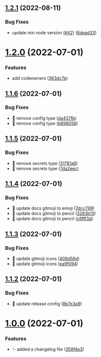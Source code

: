 ## [1.2.1](https://github.com/fairdataihub/config/compare/v1.2.0...v1.2.1) (2022-08-11)


### Bug Fixes

* update min node version ([#42](https://github.com/fairdataihub/config/issues/42)) ([6dead33](https://github.com/fairdataihub/config/commit/6dead33638116e64b6f100f3b1270b29fb760a59))

# [1.2.0](https://github.com/fairdataihub/config/compare/v1.1.6...v1.2.0) (2022-07-01)

### Features

- add codeowners ([363dc7e](https://github.com/fairdataihub/config/commit/363dc7ec73c0d26b1a56a61faeb654921c9cdd19))

## [1.1.6](https://github.com/fairdataihub/config/compare/v1.1.5...v1.1.6) (2022-07-01)

### Bug Fixes

- 🐛 remove config type ([da437fb](https://github.com/fairdataihub/config/commit/da437fbd38db983cc36e0e70b31b82ac583bd0c6))
- 🐛 remove config type ([b696056](https://github.com/fairdataihub/config/commit/b696056f3e273f4a222831bd21c40b88ea71a986))

## [1.1.5](https://github.com/fairdataihub/config/compare/v1.1.4...v1.1.5) (2022-07-01)

### Bug Fixes

- 🐛 remove secrets type ([31781a6](https://github.com/fairdataihub/config/commit/31781a6c5f24fb2b6d2c62b894b26a63d5793153))
- 🐛 remove secrets type ([7da2eec](https://github.com/fairdataihub/config/commit/7da2eec67d936c1a96dc45b0523a6da2349ea9e8))

## [1.1.4](https://github.com/fairdataihub/config/compare/v1.1.3...v1.1.4) (2022-07-01)

### Bug Fixes

- 🐛 update docs gitmoji to emoji ([7dcc799](https://github.com/fairdataihub/config/commit/7dcc799e01b1a46ac3cd37666dbac59e6479401f))
- 🐛 update docs gitmoji to pencil ([3283b13](https://github.com/fairdataihub/config/commit/3283b130a90943b43384eb2e6d128405343297ad))
- 🐛 update docs gitmoji to pencil ([c6fff3d](https://github.com/fairdataihub/config/commit/c6fff3d137e819cdb6799921bc1aeef852909f10))

## [1.1.3](https://github.com/fairdataihub/config/compare/v1.1.2...v1.1.3) (2022-07-01)

### Bug Fixes

- 🐛 update gitmoji icons ([409d56d](https://github.com/fairdataihub/config/commit/409d56d9ccc8aa8b1b89ca97e950e640cc0c4b17))
- 🐛 update gitmoji icons ([ea9f094](https://github.com/fairdataihub/config/commit/ea9f09467f298043403a7363ebc9ecaf837004e7))

## [1.1.2](https://github.com/fairdataihub/config/compare/v1.1.1...v1.1.2) (2022-07-01)

### Bug Fixes

- 🐛 update release config ([8b7e3a9](https://github.com/fairdataihub/config/commit/8b7e3a9771d0227671d62459b2aa48346dcf7440))

# [1.0.0](https://github.com/fairdataihub/config/compare/v7.0.1...v7.1.0) (2022-07-01)

### Features

- ✨ added a changelog file ([359f4e3](https://github.com/fairdataihub/config/commit/359f4e327855704a94e5078decbcf9ca2aaf13f7))
